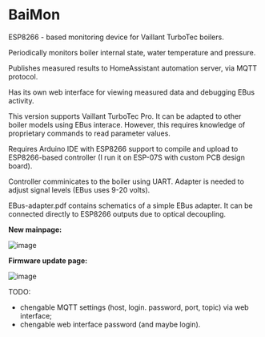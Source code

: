 # BaiMon

ESP8266 - based monitoring device for Vaillant TurboTec boilers.

Periodically monitors boiler internal state, water temperature and pressure.

Publishes measured results to HomeAssistant automation server, via MQTT protocol.

Has its own web interface for viewing measured data and debugging EBus activity.

This version supports Vaillant TurboTec Pro. It can be adapted to other
boiler models using EBus interace. However, this requires knowledge of proprietary
commands to read parameter values.

Requires Arduino IDE with ESP8266 support to compile and upload to ESP8266-based controller (I run it on ESP-07S with custom PCB design board). 

Controller comminicates to the boiler using UART. Adapter is needed to adjust signal levels (EBus uses 9-20 volts).

EBus-adapter.pdf contains schematics of a simple EBus adapter.
It can be connected directly to ESP8266 outputs due to optical decoupling.

**New mainpage:**

![image](https://github.com/user-attachments/assets/cd86eedd-aba3-494f-99c4-bde7c88e4f8f)

**Firmware update page:**

![image](https://github.com/user-attachments/assets/2021a2ee-b122-4d1e-919d-b187ea10e9b8)

TODO: 
- chengable MQTT settings (host, login. password, port, topic) via web interface;
- chengable web interface password (and maybe login).
